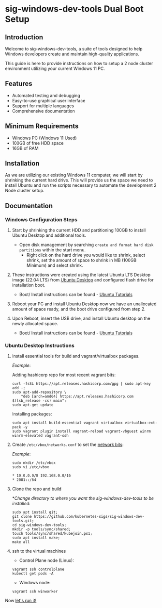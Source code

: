 # sig-windows-dev-tools Dual Boot Setup

## Introduction

Welcome to sig-windows-dev-tools, a suite of tools designed to help Windows developers create and maintain high-quality applications.

This guide is here to provide instructions on how to setup a 2 node cluster environment utilizing your current Windows 11 PC.

## Features

- Automated testing and debugging
- Easy-to-use graphical user interface
- Support for multiple languages
- Comprehensive documentation

## Minimum Requirements

- Windows PC (Windows 11 Used)
- 100GB of free HDD space
- 16GB of RAM

## Installation

As we are utilizing our existing Windows 11 computer, we will start by shrinking the current hard drive. This will provide us the space we need to install Ubuntu and run the scripts necessary to automate the development 2 Node cluster setup.

## Documentation

### Windows Configuration Steps

1. Start by shrinking the current HDD and partitioning 100GB to install Ubuntu Desktop and additional tools.
    - Open disk management by searching `create and format hard disk partitions` within the start menu.
        - Right click on the hard drive you would like to shrink, select shrink, set the amount of space to shrink in MB (100GB Minimum) and select shrink.

2. These instructions were created using the latest Ubuntu LTS Desktop image (22.04 LTS) from [Ubuntu Desktop] and configured flash drive for installation boot.
    - Boot/ Install instructions can be found - [Ubuntu Tutorials]
3. Reboot your PC and install Ubuntu Desktop now we have an unallocated amount of space ready, and the boot drive configured from step 2.
4. Upon Reboot, insert the USB drive, and install Ubuntu desktop on the newly allocated space.
    - Boot/ Install instructions can be found - [Ubuntu Tutorials]

### Ubuntu Desktop Instructions

1. Install essential tools for build and vagrant/virtualbox packages.

    *Example*:

    Adding hashicorp repo for most recent vagrant bits:

    ```
    curl -fsSL https://apt.releases.hashicorp.com/gpg | sudo apt-key add -;
    sudo apt-add-repository \
	    "deb [arch=amd64] https://apt.releases.hashicorp.com $(lsb_release -cs) main";
    sudo apt-get update

    ```

    Installing packages:
    ```
    sudo apt install build-essential vagrant virtualbox virtualbox-ext-pack -y
    sudo vagrant plugin install vagrant-reload vagrant-vbguest winrm winrm-elevated vagrant-ssh
    ```

2. Create `/etc/vbox/networks.conf` to set the [network bits](https://www.virtualbox.org/manual/ch06.html#network_hostonly):

    *Example*:
    ```
    sudo mkdir /etc/vbox
    sudo vi /etc/vbox

    * 10.0.0.0/8 192.168.0.0/16
    * 2001::/64
    ```

3. Clone the repo and build

    **Change directory to where you want the sig-windows-dev-tools to be installed*:

    ```
    sudo apt install git;
    git clone https://github.com/kubernetes-sigs/sig-windows-dev-tools.git;
    cd sig-windows-dev-tools;
    mkdir -p tools/sync/shared;
    touch tools/sync/shared/kubejoin.ps1;
    sudo apt install make;
    make all

    ```

4. ssh to the virtual machines

    - Control Plane node (Linux):
    ```
    vagrant ssh controlplane
    kubectl get pods -A
    ```

    - Windows node:
    ```
    vagrant ssh winworker
    ```

Now [let's run it!](https://github.com/kubernetes-sigs/sig-windows-dev-tools#lets-run-it)

[Ubuntu Tutorials]: https://ubuntu.com/tutorials/install-ubuntu-desktop#1-overview
[Ubuntu Desktop]: https://ubuntu.com/download/desktop
